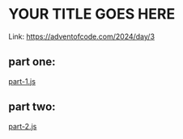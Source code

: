 # YOUR TITLE GOES HERE

Link: https://adventofcode.com/2024/day/3

## part one:
[part-1.js](part-1.js)

## part two:
[part-2.js](part-2.js)

